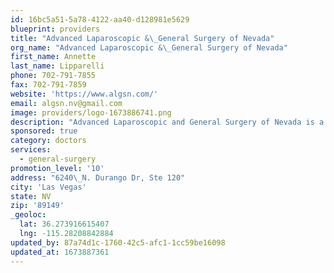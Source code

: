 ```yaml
---
id: 16bc5a51-5a78-4122-aa40-d128981e5629
blueprint: providers
title: "Advanced Laparoscopic &\_General Surgery of Nevada"
org_name: "Advanced Laparoscopic &\_General Surgery of Nevada"
first_name: Annette
last_name: Lipparelli
phone: 702-791-7855
fax: 702-791-7859
website: 'https://www.algsn.com/'
email: algsn.nv@gmail.com
image: providers/logo-1673886741.png
description: "Advanced Laparoscopic and General Surgery of Nevada is a registered corporation established in January of 2008. It began as a solo practice by Dr. P.K. Bhatnagar with only one office location, we now have four\_office locations to accommodate patients. ALGSN is a general and vascular surgery practice and performs a variety of surgeries. However, it specializes in\_Laparoscopic Surgery and several Robotic Procedures, making the surgical process less painful and the recovery process much quicker."
sponsored: true
category: doctors
services:
  - general-surgery
promotion_level: '10'
address: "6240\_N. Durango Dr, Ste 120"
city: 'Las Vegas'
state: NV
zip: '89149'
_geoloc:
  lat: 36.273916615407
  lng: -115.28208842884
updated_by: 87a74d1c-1760-42c5-afc1-1cc59be16098
updated_at: 1673887361
---
```

